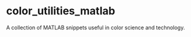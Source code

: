 color_utilities_matlab
======================

A collection of MATLAB snippets useful in color science and technology.
